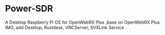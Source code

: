 # Power-SDR
A Desktop Raspberry Pi OS for OpenWebRX Plus ,base on OpenWebRX Plus IMG, add Desktop, Rustdesk, VNCServer, SVXLink Service .
